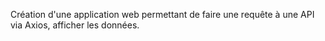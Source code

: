 Création d'une application web permettant de faire une requête à une API via Axios, afficher les données.
